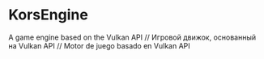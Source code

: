 # KorsEngine
 A game engine based on the Vulkan API // Игровой движок, основанный на Vulkan API // Motor de juego basado en Vulkan API

